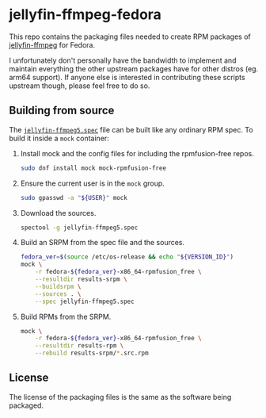 # jellyfin-ffmpeg-fedora

This repo contains the packaging files needed to create RPM packages of [jellyfin-ffmpeg](https://github.com/jellyfin/jellyfin-ffmpeg) for Fedora.

I unfortunately don't personally have the bandwidth to implement and maintain everything the other upstream packages have for other distros (eg. arm64 support). If anyone else is interested in contributing these scripts upstream though, please feel free to do so.

## Building from source

The [`jellyfin-ffmpeg5.spec`](./jellyfin-ffmpeg5.spec) file can be built like any ordinary RPM spec. To build it inside a `mock` container:

1. Install mock and the config files for including the rpmfusion-free repos.

    ```bash
    sudo dnf install mock mock-rpmfusion-free
    ```

2. Ensure the current user is in the `mock` group.

    ```bash
    sudo gpasswd -a "${USER}" mock
    ```

3. Download the sources.

    ```bash
    spectool -g jellyfin-ffmpeg5.spec
    ```

4. Build an SRPM from the spec file and the sources.

    ```bash
    fedora_ver=$(source /etc/os-release && echo "${VERSION_ID}")
    mock \
        -r fedora-${fedora_ver}-x86_64-rpmfusion_free \
        --resultdir results-srpm \
        --buildsrpm \
        --sources . \
        --spec jellyfin-ffmpeg5.spec
    ```

5. Build RPMs from the SRPM.

    ```bash
    mock \
        -r fedora-${fedora_ver}-x86_64-rpmfusion_free \
        --resultdir results-rpm \
        --rebuild results-srpm/*.src.rpm
    ```

## License

The license of the packaging files is the same as the software being packaged.
